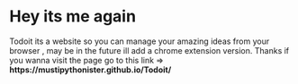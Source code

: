<h1>Hey its me again</h1>
Todoit its a website so you can manage your amazing ideas from your browser , may be in the future ill add a chrome extension version. Thanks
if you wanna visit the page go to this link => <strong>https://mustipythonister.github.io/Todoit/</strong>
